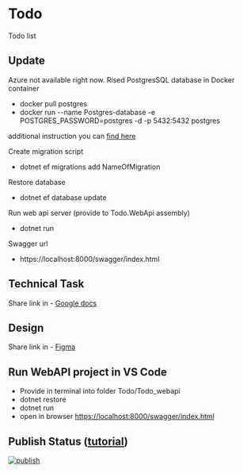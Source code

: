 # Todo
Todo list

## Update
Azure not available right now.
Rised PostgresSQL database in Docker container
- docker pull postgres
- docker run --name Postgres-database -e POSTGRES_PASSWORD=postgres -d -p 5432:5432 postgres

additional instruction you can [find here](https://www.docker.com/blog/how-to-use-the-postgres-docker-official-image/)

Create migration script
- dotnet ef migrations add NameOfMigration

Restore database
- dotnet ef database update

Run web api server (provide to Todo.WebApi assembly)
- dotnet run

Swagger url
- https://localhost:8000/swagger/index.html


## Technical Task
Share link in - [Google docs](https://docs.google.com/document/d/1kwtM7JFHlMZwD_h-gkE1NMf3HpMf7Q2wSBvxMCIbwGg/edit?usp=sharing)

## Design
Share link in - [Figma](https://www.figma.com/file/114AkxgaDYtkK9bxTiskgM/Untitled?type=design&node-id=0%3A1&mode=design&t=GQKrtz4KfeGLhXRP-1)

## Run WebAPI project in VS Code

- Provide in terminal into folder Todo/Todo_webapi
- dotnet restore
- dotnet run
- open in browser <https://localhost:8000/swagger/index.html>

## Publish Status ([tutorial](<https://learn.microsoft.com/en-us/dotnet/devops/dotnet-publish-github-action>))
[![publish](https://github.com/nosensus/Todo/actions/workflows/publish-app.yml/badge.svg)](https://github.com/nosensus/Todo/actions/workflows/publish-app.yml)
